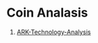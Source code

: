 # Coin Analasis

1. [ARK-Technology-Analysis](https://github.com/Tomak-UOS/Coin-Analysis/blob/ARK/Ark-Technology-Analysis/ARK-Technology-Analysis.md) 
